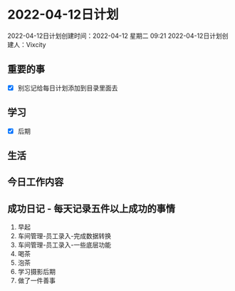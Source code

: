 # 2022-04-12日计划

2022-04-12日计划创建时间：2022-04-12 星期二  09:21
2022-04-12日计划创建人：Vixcity

## 重要的事
- [x] 别忘记给每日计划添加到目录里面去

## 学习
- [x] 后期

## 生活

## 今日工作内容

## 成功日记 - 每天记录五件以上成功的事情
1. 早起
2. 车间管理-员工录入-完成数据转换
3. 车间管理-员工录入-一些底层功能
4. 喝茶
5. 泡茶
6. 学习摄影后期
7. 做了一件善事